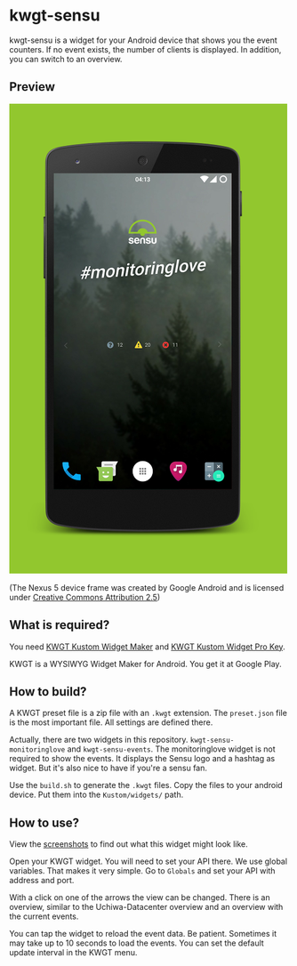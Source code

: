 # kwgt-sensu
kwgt-sensu is a widget for your Android device that shows you the event counters. If no event exists, the number of clients is displayed. In addition, you can switch to an overview.

## Preview
![Sensu: A lot of events](screenshots/Nexus5.png)

(The Nexus 5 device frame was created by Google Android and is licensed under [Creative Commons Attribution 2.5](https://creativecommons.org/licenses/by/2.5/))

## What is required?
You need [KWGT Kustom Widget Maker](https://play.google.com/store/apps/details?id=org.kustom.widget) and [KWGT Kustom Widget Pro Key](https://play.google.com/store/apps/details?id=org.kustom.widget.pro).

KWGT is a WYSIWYG Widget Maker for Android. You get it at Google Play.

## How to build?
A KWGT preset file is a zip file with an `.kwgt` extension. The `preset.json` file is the most important file. All settings are defined there.

Actually, there are two widgets in this repository. `kwgt-sensu-monitoringlove` and `kwgt-sensu-events`. The monitoringlove widget is not required to show the events. It displays the Sensu logo and a hashtag as widget. But it's also nice to have if you're a sensu fan.

Use the `build.sh` to generate the `.kwgt` files. Copy the files to your android device. Put them into the `Kustom/widgets/` path.

## How to use?
View the [screenshots](screenshots/) to find out what this widget might look like.

Open your KWGT widget. You will need to set your API there. We use global variables. That makes it very simple. Go to `Globals` and set your API with address and port.

With a click on one of the arrows the view can be changed. There is an overview, similar to the Uchiwa-Datacenter overview and an overview with the current events.

You can tap the widget to reload the event data. Be patient. Sometimes it may take up to 10 seconds to load the events. You can set the default update interval in the KWGT menu.
